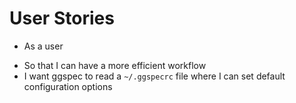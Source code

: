 # User Stories

+ As a user
- So that I can have a more efficient workflow
- I want ggspec to read a `~/.ggspecrc` file where I can set default
  configuration options


